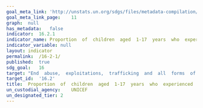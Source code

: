 ```yaml
---	
goal_meta_link:	'http://unstats.un.org/sdgs/files/metadata-compilation/Metadata-Goal-16.pdf'
goal_meta_link_page:	11
graph:	null
has_metadata:	false
indicator:	16.2.1
indicator_name:	Proportion  of  children  aged  1-17  years  who  experienced  any  physical  punishment  and/or  psychological  aggression  by  caregivers  in  the  past  month
indicator_variable:	null
layout:	indicator
permalink:	/16-2-1/
published:	true  
sdg_goal:	16
target:	"End  abuse,  exploitations,  trafficking  and  all  forms  of  violence  against  and  torture  of  children."
target_id:	'16.2'
title:	Proportion  of  children  aged  1-17  years  who  experienced  any  physical  punishment  and/or  psychological  aggression  by  caregivers  in  the  past  month
un_custodial_agency:	UNICEF
un_designated_tier:	2
---	
```

